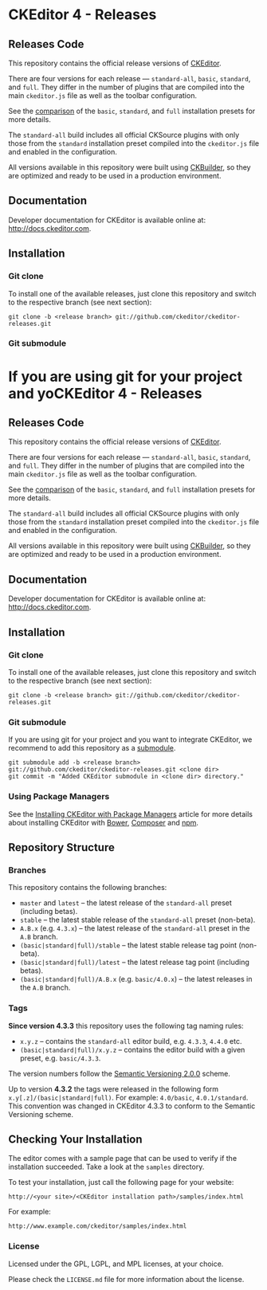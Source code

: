 CKEditor 4 - Releases
=====================

## Releases Code

This repository contains the official release versions of [CKEditor](http://ckeditor.com).

There are four versions for each release &mdash; `standard-all`, `basic`, `standard`, and `full`.
They differ in the number of plugins that are compiled into the main `ckeditor.js` file as well as the toolbar configuration.

See the [comparison](http://ckeditor.com/presets) of the `basic`, `standard`, and `full` installation presets for more details.

The `standard-all` build includes all official CKSource plugins with only those from the `standard` installation preset compiled into the `ckeditor.js` file and enabled in the configuration. 

All versions available in this repository were built using [CKBuilder](http://ckeditor.com/builder), so they are optimized and ready to be used in a production environment.

## Documentation

Developer documentation for CKEditor is available online at: <http://docs.ckeditor.com>.

## Installation

### Git clone

To install one of the available releases, just clone this repository and switch to the respective branch (see next section):

	git clone -b <release branch> git://github.com/ckeditor/ckeditor-releases.git
	
### Git submodule

If you are using git for your project and yoCKEditor 4 - Releases
=====================

## Releases Code

This repository contains the official release versions of [CKEditor](http://ckeditor.com).

There are four versions for each release &mdash; `standard-all`, `basic`, `standard`, and `full`.
They differ in the number of plugins that are compiled into the main `ckeditor.js` file as well as the toolbar configuration.

See the [comparison](http://ckeditor.com/presets) of the `basic`, `standard`, and `full` installation presets for more details.

The `standard-all` build includes all official CKSource plugins with only those from the `standard` installation preset compiled into the `ckeditor.js` file and enabled in the configuration. 

All versions available in this repository were built using [CKBuilder](http://ckeditor.com/builder), so they are optimized and ready to be used in a production environment.

## Documentation

Developer documentation for CKEditor is available online at: <http://docs.ckeditor.com>.

## Installation

### Git clone

To install one of the available releases, just clone this repository and switch to the respective branch (see next section):

	git clone -b <release branch> git://github.com/ckeditor/ckeditor-releases.git
	
### Git submodule

If you are using git for your project and you want to integrate CKEditor, we recommend to add this repository as a
[submodule](http://git-scm.com/book/en/Git-Tools-Submodules).

	git submodule add -b <release branch> git://github.com/ckeditor/ckeditor-releases.git <clone dir>
	git commit -m "Added CKEditor submodule in <clone dir> directory."

### Using Package Managers

See the [Installing CKEditor with Package Managers](http://docs.ckeditor.com/#!/guide/dev_package_managers) article for more details about installing CKEditor with [Bower](http://bower.io/), [Composer](https://getcomposer.org/) and [npm](https://www.npmjs.com/).

## Repository Structure

### Branches

This repository contains the following branches:

  - `master` and `latest` &ndash; the latest release of the `standard-all` preset (including betas).
  - `stable` &ndash; the latest stable release of the `standard-all` preset (non-beta).
  - `A.B.x` (e.g. `4.3.x`) &ndash; the latest release of the `standard-all` preset in the `A.B` branch.
  - `(basic|standard|full)/stable` &ndash; the latest stable release tag point (non-beta).
  - `(basic|standard|full)/latest` &ndash; the latest release tag point (including betas).
  - `(basic|standard|full)/A.B.x` (e.g. `basic/4.0.x`) &ndash; the latest releases in the `A.B` branch.

### Tags

**Since version 4.3.3** this repository uses the following tag naming rules:

  - `x.y.z` &ndash; contains the `standard-all` editor build, e.g. `4.3.3`, `4.4.0` etc.
  - `(basic|standard|full)/x.y.z` &ndash; contains the editor build with a given preset, e.g. `basic/4.3.3`.

The version numbers follow the [Semantic Versioning 2.0.0](http://semver.org/) scheme.

Up to version **4.3.2** the tags were released in the following form `x.y[.z]/(basic|standard|full)`.
For example: `4.0/basic`, `4.0.1/standard`. This convention was changed in CKEditor 4.3.3 to conform to the Semantic Versioning scheme.

## Checking Your Installation

The editor comes with a sample page that can be used to verify if the installation succeeded. Take a look at the `samples` directory.

To test your installation, just call the following page for your website:

	http://<your site>/<CKEditor installation path>/samples/index.html

For example:

	http://www.example.com/ckeditor/samples/index.html

### License

Licensed under the GPL, LGPL, and MPL licenses, at your choice.

Please check the `LICENSE.md` file for more information about the license.